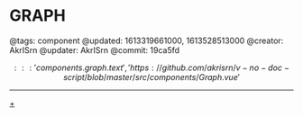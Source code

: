 # GRAPH

@tags: component
@updated: 1613319661000, 1613528513000
@creator: AkrISrn
@updater: AkrISrn
@commit: 19ca5fd

$$::: 'components.graph.text', 'https://github.com/akrisrn/v-no-doc-script/blob/master/src/components/Graph.vue' $$

---

[+](/snippets/graph.md)
